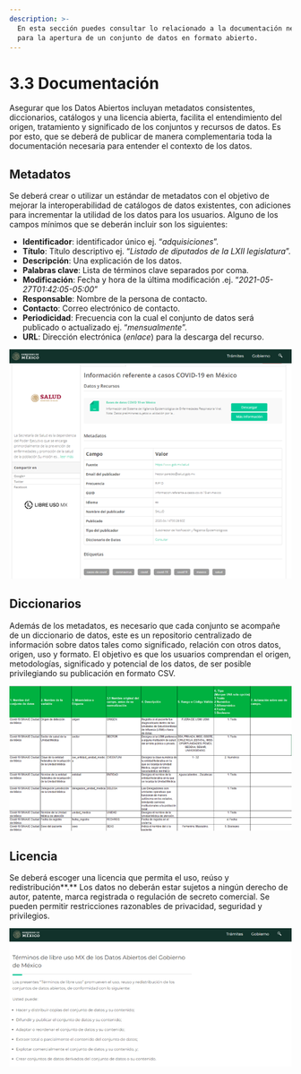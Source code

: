 ```yaml
---
description: >-
  En esta sección puedes consultar lo relacionado a la documentación necesaria
  para la apertura de un conjunto de datos en formato abierto.
---
```


# 3.3 Documentación

Asegurar que los Datos Abiertos incluyan metadatos consistentes, diccionarios, catálogos y una licencia abierta, facilita el entendimiento del origen, tratamiento y significado de los conjuntos y recursos de datos. Es por esto, que se deberá de publicar de manera complementaria toda la documentación necesaria para entender el contexto de los datos.

## Metadatos

Se deberá crear o utilizar un estándar de metadatos con el objetivo de mejorar la interoperabilidad de catálogos de datos existentes, con adiciones para incrementar la utilidad de los datos para los usuarios. Alguno de los campos mínimos que se deberán incluir son los siguientes:

* **Identificador**: identificador único ej. “_adquisiciones_”.
* **Título**: Título descriptivo ej. “_Listado de diputados de la  LXII legislatura_”.
* **Descripción**: Una explicación de los datos.
* **Palabras clave**: Lista de términos clave separados por coma.
* **Modificación**: Fecha y hora de la última modificación .ej. “_2021-05-27T01:42:05-05:00_”
* **Responsable**: Nombre de la persona de contacto.
* **Contacto**: Correo electrónico de contacto.
* **Periodicidad**: Frecuencia con la cual el conjunto de datos será publicado o actualizado ej. “_mensualmente_”.
* **URL**: Dirección electrónica \(_enlace_\) para la descarga del recurso.

![Ejemplo de metadatos](../.gitbook/assets/image%20%284%29.png)

## Diccionarios

Además de los metadatos, es necesario que cada conjunto se acompañe de un diccionario de datos, este es un repositorio centralizado de información sobre datos tales como significado, relación con otros datos, origen, uso y formato. El objetivo es que los usuarios comprendan el origen, metodologías, significado y potencial de los datos, de ser posible privilegiando su publicación en formato CSV.

![Ejemplo de diccionario de datos](../.gitbook/assets/image%20%289%29.png)

## Licencia

Se deberá escoger una licencia que permita el uso, reúso y redistribución**.** Los datos no deberán estar sujetos a ningún derecho de autor, patente, marca registrada o regulación de secreto comercial. Se pueden permitir restricciones razonables de privacidad, seguridad y privilegios.

![Ejemplo de licencia abierta](../.gitbook/assets/image%20%286%29.png)

